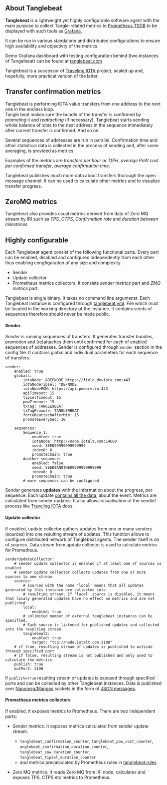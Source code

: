 ## About Tanglebeat
**Tanglebeat** is a lightweight yet highly configurable software agent with the main purpose to collect Tangle-related metrics to 
[Prometheus TSDB](https://prometheus.io/) to be displayed with such tools
as [Grafana](https://grafana.com). 

It can be run in various standalone and distributed configurations to ensure 
high availability and objectivty of the metrics.

Demo Grafana dashboard with testing configuration behind (two instances of Tangelbeat) can be found at [tanglebeat.com](http://tanglebeat.com:3000/d/85B_28aiz/tanglebeat-demo?refresh=10s&orgId=1&from=1541747401598&to=1541769001598&tab=general)

Tanglebeat is a successor of [Traveling IOTA](http://traviota.iotalt.com) project, 
scaled up and, hopefully, more practical version of the latter.

## Transfer confirmation metrics

Tanglebeat is performing IOTA value transfers from one address 
to the next one in the endless loop.  
Tangle beat makes sure the bundle of the transfer is confirmed by _promoting_
it and _reattaching_ (if necessary). 
Tanglebeat starts sending 
whole balance of iotas to the next address in the sequence immediately after current transfer is confirmed. And so on.

Several sequences of addresses are run in parallel. 
Confirmation time and other statistical data is collected in 
the process of sending and, after some averaging, is provided as 
metrics. 

Examples of the metrics are _transfers per hour or TfPH_, _average PoW cost per confirmed transfer_, _average confirmation time_.

Tanglebeat publishes much more data about transfers thorough the open message channel. It can be used to calculate other metrics and to visualize transfer progress.

## ZeroMQ metrics

Tanglebeat also provides usual metrics derived from data of Zero MQ stream by IRI such as _TPS_, _CTPS_, _Confirmation rate_ and _duration between milestones_

## Highly configurable

Each Tanglebeat agent consist of the following functional 
parts. Every part can be enabled, disabled and configured
independently from each other thus enabling congfiguration of any size and complexity.
- Sender
- Update collector
- Prometheus metrics collectors. It consists _sender metrics_ part and _ZMQ metrics_ part.

Tanglebeat is single binary. It takes no command line argumenst. Each Tanglebeat instance is configured 
through  [tanglebeat.yml](tanglebeat.yml). File which must be located in the working 
directory of the instance. It contains seeds of sequences therefore should never be made public.

#### Sender

_Sender_ is running sequences of transfers. It generates transfer bundles, promotion and 
(re)attaches them until confirmed for each of enabled sequences of addresses. 
Sender is configured through `sender` section in the config file. It contains global and individual parameters 
for each sequence of transfers.
```
sender:
    enabled: true
    globals:
        iotaNode: &DEFNODE https://field.deviota.com:443    
        iotaNodeTipsel: *DEFNODE              
        iotaNodePOW: https://api.powsrv.io:443
        apiTimeout: 15
        tipselTimeout: 15
        powTimeout: 15
        txTag: TANGLE9BEAT
        txTagPromote: TANGLE9BEAT
        forceReattachAfterMin: 15
        promoteEverySec: 10
        
    sequences:
        Sequence 1:
            enabled: true
            iotaNode: http://node.iotalt.com:14600
            seed: SEED99999999999999
            index0: 0
            promoteChain: true
        Another sequence:
            enabled: false
            seed: SEED9ANOTHER9999999999999
            index0: 0
            promoteChain: true
        # more sequences can be configured    
```   
Sender generates **updates** with the information 
about the progress, per sequence. Each update [contains all the data](https://github.com/lunfardo314/tanglebeat/blob/baf8c69bc119e5ba854d0d28a8746df94f1d318b/sender_update/types.go#L22), 
about the event. Metrics are calculated from sender updates. 
It also allows visualisation of the sendinf process like [Traveling IOTA](http://traviota.iotalt.com) does.
 
#### Update collector

If enabled, update collector gathers updates from one or many 
senders (sources) into one resulting stream of updates. This function allows to configure distributed network of Tanglebeat agents.
The sender itself is on of sources.
Data stream from update collector is used to calculate metrics for Prometheus.

```
senderUpdateCollector: 
    # sender update collector is enabled if at least one of sources is enabled
    # sender update collector collects updates from one or more sources to one stream
    sources: 
        # sources with the name 'local' means that all updates generated by this instance are collected into 
        # resulting stream. If 'local' source is disabled, it means that localy generated updates have no effect on metrics and are not published
        local:
            enabled: true
        # unlimited number of external tanglebeat instances can be specified. 
        # Each source is listened for published updates and collected into the resulting stream. 
        tanglebeat2:
            enabled: true
            target: "tcp://node.iotalt.com:3100"
    # if true, resulting stream of updates is published to outside through specified port
    # if false, resulting stream is not published and only used to calculate the metrics
    publish: true
    outPort: 3100
```

If `publish=true` resulting stream of updates is exposed through specified ports and can be collected by other 
Tanglebeat instances. Data is published over [Nanomsg/Mangos](https://github.com/nanomsg/mangos) 
sockets in the form of [JSON messages](https://github.com/lunfardo314/tanglebeat/blob/baf8c69bc119e5ba854d0d28a8746df94f1d318b/sender_update/types.go#L22).


#### Prometheus metrics collectors
If enabled, it exposes metrics to Prometheus. There are two 
independent parts:
- _Sender metrics_. It exposes metrics calculated from sender update stream. 
    - `tanglebeat_confirmation_counter`, `tanglebeat_pow_cost_counter`, `anglebeat_confirmation_duration_counter`,
    `tanglebeat_pow_duration_counter`, `tanglebeat_tipsel_duration_counter`
    - and metrics precalculated by Prometheus rules in [tanglebeat.rules](tanglebeat.rules)

- Zero MQ metrics. It reads Zero MQ from IRI node, calculates and exposes 
   TPS, CTPS etc metrics to Prometheus.

